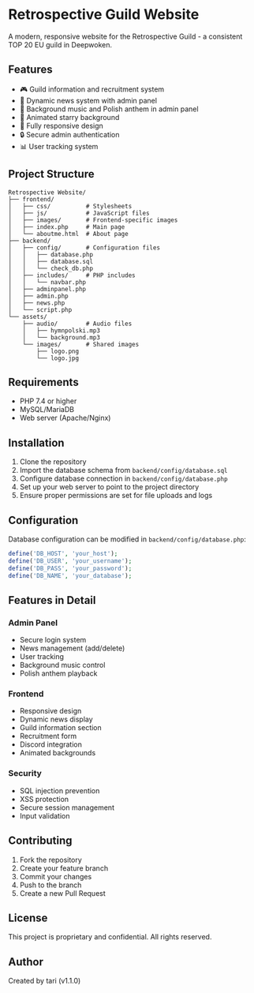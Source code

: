 # Retrospective Guild Website

A modern, responsive website for the Retrospective Guild - a consistent TOP 20 EU guild in Deepwoken.

## Features

- 🎮 Guild information and recruitment system
- 📰 Dynamic news system with admin panel
- 🎵 Background music and Polish anthem in admin panel
- 🌟 Animated starry background
- 📱 Fully responsive design
- 🔒 Secure admin authentication
- 📊 User tracking system

## Project Structure

```
Retrospective Website/
├── frontend/
│   ├── css/          # Stylesheets
│   ├── js/           # JavaScript files
│   ├── images/       # Frontend-specific images
│   ├── index.php     # Main page
│   └── aboutme.html  # About page
├── backend/
│   ├── config/       # Configuration files
│   │   ├── database.php
│   │   ├── database.sql
│   │   └── check_db.php
│   ├── includes/     # PHP includes
│   │   └── navbar.php
│   ├── adminpanel.php
│   ├── admin.php
│   ├── news.php
│   └── script.php
└── assets/
    ├── audio/        # Audio files
    │   ├── hymnpolski.mp3
    │   └── background.mp3
    └── images/       # Shared images
        ├── logo.png
        └── logo.jpg
```

## Requirements

- PHP 7.4 or higher
- MySQL/MariaDB
- Web server (Apache/Nginx)

## Installation

1. Clone the repository
2. Import the database schema from `backend/config/database.sql`
3. Configure database connection in `backend/config/database.php`
4. Set up your web server to point to the project directory
5. Ensure proper permissions are set for file uploads and logs

## Configuration

Database configuration can be modified in `backend/config/database.php`:

```php
define('DB_HOST', 'your_host');
define('DB_USER', 'your_username');
define('DB_PASS', 'your_password');
define('DB_NAME', 'your_database');
```

## Features in Detail

### Admin Panel
- Secure login system
- News management (add/delete)
- User tracking
- Background music control
- Polish anthem playback

### Frontend
- Responsive design
- Dynamic news display
- Guild information section
- Recruitment form
- Discord integration
- Animated backgrounds

### Security
- SQL injection prevention
- XSS protection
- Secure session management
- Input validation

## Contributing

1. Fork the repository
2. Create your feature branch
3. Commit your changes
4. Push to the branch
5. Create a new Pull Request

## License

This project is proprietary and confidential. All rights reserved.

## Author

Created by tari (v1.1.0) 
